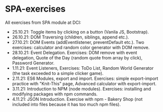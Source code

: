 # SPA-exercises

All exercises from SPA module at DCI:

- 25.10.21: Toggle items by clicking on a button (Vanila JS, Bootstrap).
- 26.10.21: DOM Traversing (children, siblings, append etc.).
- 27.10.21: DOM Events (addEventlistener, preventDefault etc.). Two exercises: calculator and random color generator with DOM remove.
- 28.10.21: Event Delegation. Exercises: DOM remove with event delegation, Quote of the Day (random quote from array by click), Password Generator.
- 1.11.21: Event Listeners, Exercises: ToDo List, Random World Generator (the task exceeded to a simple clicker game).
- 2.11.21: ES6 Modules, export and import. Exercises: simple export-import practice with "Knit-This" page, Advanced calculator with export-import.
- 3.11.21: Introduction to NPM (node modules). Exercises: installing and modifying packages with npm commands.
- 4.11.21: JSON Introduction. Exercise with npm - Bakery Shop (not included into files because it has too much npm files).

